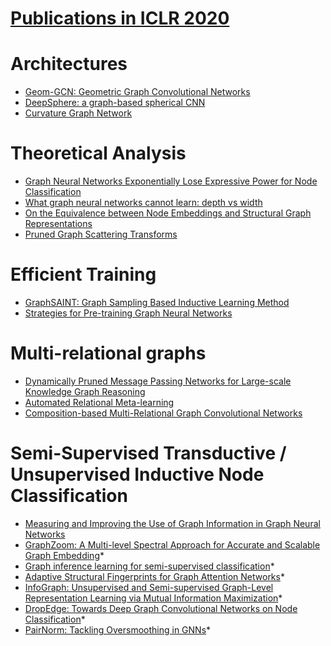 # [Publications in ICLR 2020](https://openreview.net/group?id=ICLR.cc/2020/Conference)


# Architectures
- [Geom-GCN: Geometric Graph Convolutional Networks](https://github.com/naganandy/graph-based-deep-learning-literature/blob/master/conference-publications/folders/publications_iclr20/geomgcn_iclr20/README.md)
- [DeepSphere: a graph-based spherical CNN](https://github.com/naganandy/graph-based-deep-learning-literature/blob/master/conference-publications/folders/publications_iclr20/deepsphere_iclr20/README.md)
- [Curvature Graph Network](https://github.com/naganandy/graph-based-deep-learning-literature/blob/master/conference-publications/folders/publications_iclr20/curvgn_iclr20/README.md)



# Theoretical Analysis
- [Graph Neural Networks Exponentially Lose Expressive Power for Node Classification](https://github.com/naganandy/graph-based-deep-learning-literature/blob/master/conference-publications/folders/publications_iclr20/expgnn_iclr20/README.md)
- [What graph neural networks cannot learn: depth vs width](https://github.com/naganandy/graph-based-deep-learning-literature/blob/master/conference-publications/folders/publications_iclr20/gnnmp_iclr20/README.md)
- [On the Equivalence between Node Embeddings and Structural Graph Representations](https://github.com/naganandy/graph-based-deep-learning-literature/blob/master/conference-publications/folders/publications_iclr20/cgnn_iclr20/README.md) 
- [Pruned Graph Scattering Transforms](https://github.com/naganandy/graph-based-deep-learning-literature/blob/master/conference-publications/folders/publications_iclr20/pgst_iclr20/README.md)



# Efficient Training
- [GraphSAINT: Graph Sampling Based Inductive Learning Method](https://github.com/naganandy/graph-based-deep-learning-literature/blob/master/conference-publications/folders/publications_iclr20/graphsaint_iclr20/README.md)
- [Strategies for Pre-training Graph Neural Networks](https://github.com/naganandy/graph-based-deep-learning-literature/blob/master/conference-publications/folders/publications_iclr20/gnnpretraining_iclr20/README.md)



# Multi-relational graphs
- [Dynamically Pruned Message Passing Networks for Large-scale Knowledge Graph Reasoning](https://github.com/naganandy/graph-based-deep-learning-literature/blob/master/conference-publications/folders/publications_iclr20/dpmpn_iclr20/README.md)
- [Automated Relational Meta-learning](https://github.com/naganandy/graph-based-deep-learning-literature/blob/master/conference-publications/folders/publications_iclr20/arml_iclr20/README.md)
- [Composition-based Multi-Relational Graph Convolutional Networks](https://github.com/naganandy/graph-based-deep-learning-literature/blob/master/conference-publications/folders/publications_iclr20/compgcn_iclr20/README.md)



# Semi-Supervised Transductive / Unsupervised Inductive Node Classification
- [Measuring and Improving the Use of Graph Information in Graph Neural Networks](https://github.com/naganandy/graph-based-deep-learning-literature/blob/master/conference-publications/folders/publications_iclr20/csgnn_iclr20/README.md)
- [GraphZoom: A Multi-level Spectral Approach for Accurate and Scalable Graph Embedding](https://github.com/naganandy/graph-based-deep-learning-literature/blob/master/conference-publications/folders/publications_iclr20/graphzoom_iclr20/README.md)*
- [Graph inference learning for semi-supervised classification](https://openreview.net/forum?id=r1evOhEKvH)*
- [Adaptive Structural Fingerprints for Graph Attention Networks](https://openreview.net/forum?id=BJxWx0NYPr)*
- [InfoGraph: Unsupervised and Semi-supervised Graph-Level Representation Learning via Mutual Information Maximization](https://openreview.net/forum?id=r1lfF2NYvH)*
- [DropEdge: Towards Deep Graph Convolutional Networks on Node Classification](https://openreview.net/forum?id=Hkx1qkrKPr)*
- [PairNorm: Tackling Oversmoothing in GNNs](https://openreview.net/forum?id=rkecl1rtwB)*
